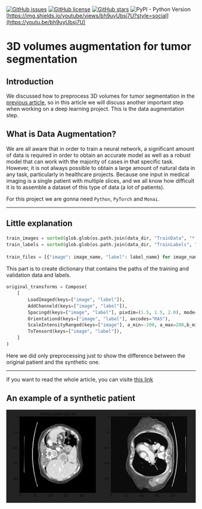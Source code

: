 [![GitHub issues](https://img.shields.io/github/issues/amine0110/data-augmentation-for-3D-volumes)](https://github.com/amine0110/data-augmentation-for-3D-volumes/issues) [![GitHub license](https://img.shields.io/github/license/amine0110/data-augmentation-for-3D-volumes)](https://github.com/amine0110/data-augmentation-for-3D-volumes) [![GitHub stars](https://img.shields.io/github/stars/amine0110/data-augmentation-for-3D-volumes)](https://github.com/amine0110/data-augmentation-for-3D-volumes/stargazers) ![PyPI - Python Version](https://img.shields.io/pypi/pyversions/py) [https://img.shields.io/youtube/views/bh9uyUbsj7U?style=social](https://youtu.be/bh9uyUbsj7U)
# 3D volumes augmentation for tumor segmentation 

## Introduction
We discussed how to preprocess 3D volumes for tumor segmentation in the [previous article](https://pycad.co/preprocessing-3d-volumes-for-tumor-segmentation-using-monai-and-pytorch/), so in this article we will discuss another important step when working on a deep learning project. This is the data augmentation step.

## What is Data Augmentation?
We are all aware that in order to train a neural network, a significant amount of data is required in order to obtain an accurate model as well as a robust model that can work with the majority of cases in that specific task. However, it is not always possible to obtain a large amount of natural data in any task, particularly in healthcare projects. Because one input in medical imaging is a single patient with multiple slices, and we all know how difficult it is to assemble a dataset of this type of data (a lot of patients).

For this project we are gonna need `Python`, `PyTorch` and `Monai`.


----------------------------------------------------------

## Little explanation

```Python
train_images = sorted(glob.glob(os.path.join(data_dir, "TrainData", "*.nii.gz")))
train_labels = sorted(glob.glob(os.path.join(data_dir, "TrainLabels", "*.nii.gz")))

train_files = [{"image": image_name, "label": label_name} for image_name, label_name in zip(train_images, train_labels)]
```
This part is to create dictionary that contains the paths of the training and validation data and labels.

```Python
original_transforms = Compose(
    [
        LoadImaged(keys=["image", "label"]),
        AddChanneld(keys=["image", "label"]),
        Spacingd(keys=["image", "label"], pixdim=(1.5, 1.5, 2.0), mode=("bilinear", "nearest")),
        Orientationd(keys=["image", "label"], axcodes="RAS"),
        ScaleIntensityRanged(keys=["image"], a_min=-200, a_max=200,b_min=0.0, b_max=1.0, clip=True,), 
        ToTensord(keys=["image", "label"]),
    ]
)
```
Here we did only preprocessing just to show the difference between the original patient and the synthetic one.

------------------------------------------------------

If you want to read the whole article, you can visite [this link](https://pycad.co/3d-volumes-augmentation-for-tumor-segmentation/)

## An example of a synthetic patient

![Output image](https://github.com/amine0110/data-augmentation-for-3D-volumes/blob/main/example_generated_patient.PNG)





